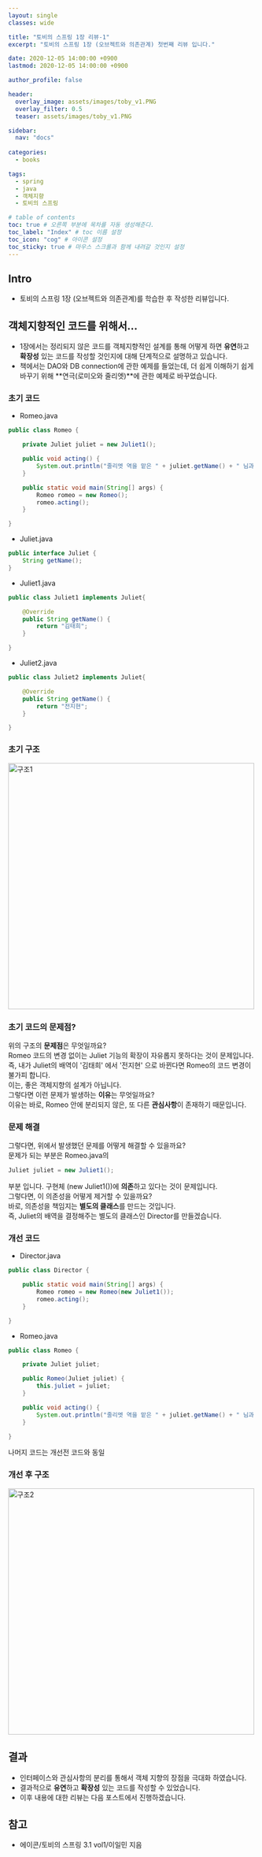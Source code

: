 ```yaml
---
layout: single
classes: wide

title: "토비의 스프링 1장 리뷰-1"
excerpt: "토비의 스프링 1장 (오브젝트와 의존관계) 첫번째 리뷰 입니다."

date: 2020-12-05 14:00:00 +0900
lastmod: 2020-12-05 14:00:00 +0900

author_profile: false

header:
  overlay_image: assets/images/toby_v1.PNG
  overlay_filter: 0.5
  teaser: assets/images/toby_v1.PNG

sidebar:
  nav: "docs"
  
categories: 
  - books

tags: 
  - spring
  - java
  - 객체지향
  - 토비의 스프링

# table of contents
toc: true # 오른쪽 부분에 목차를 자동 생성해준다.
toc_label: "Index" # toc 이름 설정
toc_icon: "cog" # 아이콘 설정
toc_sticky: true # 마우스 스크롤과 함께 내려갈 것인지 설정
---
```


## Intro
* 토비의 스프링 1장 (오브젝트와 의존관계)를 학습한 후 작성한 리뷰입니다.  

## 객체지향적인 코드를 위해서...
* 1장에서는 정리되지 않은 코드를 객체지향적인 설계를 통해 어떻게 하면 **유연**하고 **확장성** 있는 코드를 작성할 것인지에 대해 단계적으로 설명하고 있습니다.  
* 책에서는 DAO와 DB connection에 관한 예제를 들었는데, 더 쉽게 이해하기 쉽게 바꾸기 위해 **연극(로미오와 줄리엣)**에 관한 예제로 바꾸었습니다.

### 초기 코드
* Romeo.java

```java
public class Romeo {

    private Juliet juliet = new Juliet1();

    public void acting() {
        System.out.println("줄리엣 역을 맡은 " + juliet.getName() + " 님과 같이 공연합니다.");
    }

    public static void main(String[] args) {
        Romeo romeo = new Romeo();
        romeo.acting();
    }

}
```

* Juliet.java

```java
public interface Juliet {
    String getName();
}
```

* Juliet1.java

```java
public class Juliet1 implements Juliet{

    @Override
    public String getName() {
        return "김태희";
    }

}
```

* Juliet2.java

```java
public class Juliet2 implements Juliet{

    @Override
    public String getName() {
        return "전지현";
    }

}
```

### 초기 구조
<img width="500" alt="구조1" src="https://user-images.githubusercontent.com/40568894/101272917-0f0c7080-37d4-11eb-80fc-9db8be6f3748.PNG">

### 초기 코드의 문제점?
위의 구조의 **문제점**은 무엇일까요?  
Romeo 코드의 변경 없이는 Juliet 기능의 확장이 자유롭지 못하다는 것이 문제입니다.  
즉, 내가 Juliet의 배역이 '김태희' 에서 '전지현' 으로 바뀐다면 Romeo의 코드 변경이 불가피 합니다.  
이는, 좋은 객체지향의 설계가 아닙니다.  
그렇다면 이런 문제가 발생하는 **이유**는 무엇일까요?  
이유는 바로, Romeo 안에 분리되지 않은, 또 다른 **관심사항**이 존재하기 때문입니다.  

### 문제 해결
그렇다면, 위에서 발생했던 문제를 어떻게 해결할 수 있을까요?  
문제가 되는 부분은 Romeo.java의  
```java
Juliet juliet = new Juliet1();
```
부분 입니다.
구현체 (new Juliet1())에 **의존**하고 있다는 것이 문제입니다.  
그렇다면, 이 의존성을 어떻게 제거할 수 있을까요?  
바로, 의존성을 책임지는 **별도의 클래스**를 만드는 것입니다.  
즉, Juliet의 배역을 결정해주는 별도의 클래스인 Director를 만들겠습니다.

### 개선 코드
* Director.java  

```java
public class Director {

    public static void main(String[] args) {
        Romeo romeo = new Romeo(new Juliet1());
        romeo.acting();
    }

}
```

* Romeo.java

```java
public class Romeo {

    private Juliet juliet;

    public Romeo(Juliet juliet) {
        this.juliet = juliet;
    }

    public void acting() {
        System.out.println("줄리엣 역을 맡은 " + juliet.getName() + " 님과 같이 공연합니다.");
    }

}
```

나머지 코드는 개선전 코드와 동일

### 개선 후 구조
<img width="500" alt="구조2" src="https://user-images.githubusercontent.com/40568894/101273300-521c1300-37d7-11eb-9863-0d6f6c6c41b6.PNG">


## 결과
* 인터페이스와 관심사항의 분리를 통해서 객체 지향의 장점을 극대화 하였습니다.
* 결과적으로 **유연**하고 **확장성** 있는 코드를 작성할 수 있었습니다.
* 이후 내용에 대한 리뷰는 다음 포스트에서 진행하겠습니다.

## 참고
* 에이콘/토비의 스프링 3.1 vol1/이일민 지음